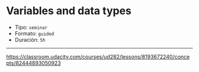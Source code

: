 # Variables and data types

* Tipo: `seminar`
* Formato: `guided`
* Duración: `5h`

***

https://classroom.udacity.com/courses/ud282/lessons/8193672240/concepts/82444893050923
